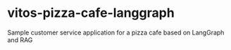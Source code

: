 # vitos-pizza-cafe-langgraph
Sample customer service application for a pizza cafe based on LangGraph and RAG
